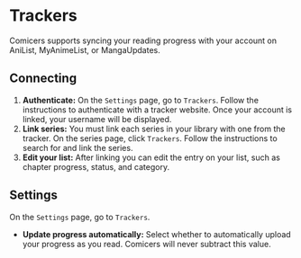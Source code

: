 # Trackers

Comicers supports syncing your reading progress with your account on AniList, MyAnimeList, or
MangaUpdates.

## Connecting

1. **Authenticate:** On the `Settings` page, go to `Trackers`. Follow the instructions to authenticate
with a tracker website. Once your account is linked, your username will be displayed.
2. **Link series:** You must link each series in your library with one from the tracker. On the series
page, click `Trackers`. Follow the instructions to search for and link the series.
3. **Edit your list:** After linking you can edit the entry on your list, such as chapter progress,
status, and category.

## Settings

On the `Settings` page, go to `Trackers`.

- **Update progress automatically:** Select whether to automatically upload your progress as you
read. Comicers will never subtract this value.